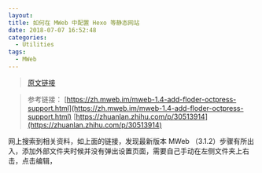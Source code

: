 ```yaml
---
layout: 
title: 如何在 MWeb 中配置 Hexo 等静态网站
date: 2018-07-07 16:52:48
categories:
  - Utilities
tags: 
  - MWeb
---
```


> [原文链接](http://blog.samwei12.cn/2018/07/07/Utilities/Writing/MWeb+Hexo%E9%85%8D%E7%BD%AE/)

> 参考链接： 
> [https://zh.mweb.im/mweb-1.4-add-floder-octpress-support.html](https://zh.mweb.im/mweb-1.4-add-floder-octpress-support.html)
> [https://zhuanlan.zhihu.com/p/30513914](https://zhuanlan.zhihu.com/p/30513914)

网上搜索到相关资料，如上面的链接，发现最新版本 MWeb （3.1.2）步骤有所出入，添加外部文件夹时候并没有弹出设置页面，需要自己手动在左侧文件夹上右击，点击编辑，